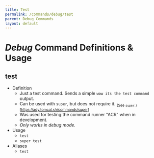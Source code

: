 ```yaml
---
title: Test
permalink: /commands/debug/test
parent: Debug Commands
layout: default
---
```


# _Debug_ Command Definitions & Usage

## test

- Definition
  - Just a test command. Sends a simple `wow its the test command` output.
  - Can be used with `super`, but does not require it. <sub>(See `super`.)[https://ady.tomcat.sh/commands/super]</sub>
  - Was used for testing the command runner "ACR" when in development.
  - _Only works in debug mode._
- Usage
  - `test`
  - `super test`
- Aliases
  - `test`
